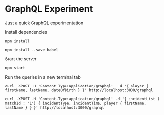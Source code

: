 # GraphQL Experiment

Just a quick GraphQL experimentation

Install dependencies

`npm install`

`npm install --save babel`

Start the server 

`npm start`

Run the queries in a new terminal tab

`curl -XPOST -H 'Content-Type:application/graphql'  -d '{ player { firstName, lastName, dateOfBirth } }' http://localhost:3000/graphql`

`curl -XPOST -H 'Content-Type:application/graphql' -d '{ incidentList ( matchId : "1") { incidentType, incidentTime, player { firstName, lastName } } }' http://localhost:3000/graphql`
